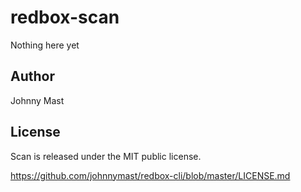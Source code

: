  

# redbox-scan
Nothing here yet


## Author

Johnny Mast

## License

Scan is released under the MIT public license.

<https://github.com/johnnymast/redbox-cli/blob/master/LICENSE.md>
